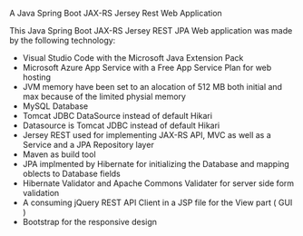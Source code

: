 
A Java Spring Boot JAX-RS Jersey Rest Web Application

This Java Spring Boot JAX-RS Jersey REST JPA Web application was made by the following technology: 

- Visual Studio Code with the Microsoft Java Extension Pack
- Microsoft Azure App Service with a Free App Service Plan for web hosting
- JVM memory have been set to an alocation of 512 MB both initial and max because of the limited physial memory
- MySQL Database
- Tomcat JDBC DataSource instead of default Hikari
- Datasource is Tomcat JDBC instead of default Hikari
- Jersey REST used for implementing JAX-RS API, MVC as well as a Service and a JPA Repository layer
- Maven as build tool
- JPA implmented by Hibernate for initializing the Database and mapping oblects to Database fields
- Hibernate Validator and Apache Commons Validater for server side form validation
- A consuming jQuery REST API Client in a JSP file for the View part ( GUI )
- Bootstrap for the responsive design
